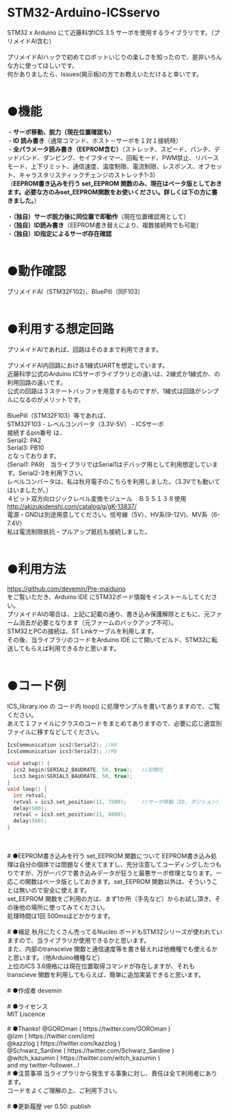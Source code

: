 # STM32-Arduino-ICSservo
STM32 x Arduino にて近藤科学ICS 3.5 サーボを使用するライブラリです。（プリメイドAI含む）
<br>
<br>プリメイドAIハックで初めてロボットいじりの楽しさを知ったので、是非いろんな方に使ってほしいです。
<br>何かありましたら、Issues(掲示板)の方でお教えいただけると幸いです。
<br>
<br>
# ●機能
・<b>サーボ移動、脱力（現在位置確認も）</b>
<br>・<b>ID 読み書き</b>（通常コマンド、ホスト－サーボを１対１接続時）
<br>・<b>全パラメータ読み書き（EEPROM含む）</b>（ストレッチ、スピード、パンチ、デッドバンド、ダンピング、セイフタイマー、回転モード、PWM禁止、リバースモード、上下リミット、通信速度、温度制限、電流制限、レスポンス、オフセット、キャラスタリスティックチェンジのストレッチ1-3）</b>
<br>（<b>EEPROM書き込みを行う set_EEPROM 関数のみ、現在はベータ版としておきます。必要な方のみset_EEPROM関数をお使いください。詳しくは下の方に書きました。</b>）
<br>
<br>・<b>（独自）サーボ脱力後に同位置で即動作</b>（現在位置確認用として）
<br>・<b>（独自）ID読み書き</b>（EEPROM書き替えにより、複数接続時でも可能）
<br>・<b>（独自）ID指定によるサーボ存在確認</b>
<br>
<br>
# ●動作確認
プリメイドAI（STM32F102）、BluePill（同F103）
<br>
<br>
# ●利用する想定回路
プリメイドAIであれば、回路はそのままで利用できます。
<br>
<br>プリメイドAI内回路における1線式UARTを想定しています。
<br>近藤科学公式のArduino ICSサーボライブラリとの違いは、2線式か1線式か、の利用回路の違いです。
<br>公式の回路は３ステートバッファを用意するものですが、1線式は回路がシンプルになるのがメリットです。
<br>
<br>BluePill（STM32F103）等であれば、
<br>STM32F103 - レベルコンバータ（3.3V-5V） - ICSサーボ
<br>接続するpin番号 は、
<br>Serial2: PA2
<br>Serial3: PB10
<br>となっております。
<br>(Serial1: PA9)　当ライブラリではSerial1はデバッグ用として利用想定しています。Serial2-3を利用下さい。
<br>レベルコンバータは、私は秋月電子のこちらを利用しました。（3.3Vでも動いてはいましたが。）
<br>４ビット双方向ロジックレベル変換モジュール　ＢＳＳ１３８使用
<br>http://akizukidenshi.com/catalog/g/gK-13837/
<br>電源・GNDは別途用意してください。信号線（5V）、HV系(9-12V)、MV系（6-7.4V）
<br>私は電流制限抵抗・プルアップ抵抗も接続しました。
<br>
<br>
# ●利用方法
https://github.com/devemin/Pre-maiduino
<br>をご覧いただき、Arduino IDE にSTM32ボード情報をインストールしてください。
<br>プリメイドAIの場合は、上記に記載の通り、書き込み保護解除とともに、元ファーム消去が必要となります（元ファームのバックアップ不可）。
<br>STM32とPCの接続は、ST Linkケーブルを利用します。
<br>その後、当ライブラリのコードをArduino IDE にて開いてビルド、STM32に転送してもらえば利用できるかと思います。
<br>
<br>
# ●コード例
ICS_library.ino の コード内 loop() に処理サンプルを書いてありますので、ご覧ください。
<br>あえて１ファイルにクラスのコードをまとめてありますので、必要に応じ適宜別ファイルに移すなどしてください。
  
```cpp
IcsCommunication ics2(Serial2); //HV
IcsCommunication ics3(Serial3); //MV

void setup() {
  ics2.begin(SERIAL2_BAUDRATE, 50, true);   //初期化
  ics3.begin(SERIAL3_BAUDRATE, 50, true);
}
void loop() {
  int retval;
  retval = ics3.set_position(11, 7500);     //サーボ移動（ID, ポジション）
  delay(500);
  retval = ics3.set_position(11, 8000);
  delay(500);
} 
```


<br>
<br>
# ●EEPROM書き込みを行う set_EEPROM 関数について
EEPROM書き込み処理は自分の個体では問題なく使えてますし、充分注意してコーディングしたつもりですが、万が一バグで書き込みデータが狂うと最悪サーボ修理となります。一応この関数はベータ版としておきます。set_EEPROM 関数以外は、そういうことは無いので安全に使えます。
<br>set_EEPROM 関数をご利用の方は、まず1か所（手先など）からお試し頂き、その後他の場所に使ってみてください。
<br>処理時間は1回 500msほどかかります。
<br>
<br>
# ●補足
秋月にたくさん売ってるNucleo ボードもSTM32シリーズが使われていますので、当ライブラリが使用できるかと思います。
<br>また、内部のtransceive 関数と通信速度等を書き替えれば他機種でも使えるかと思います。（他Arduino機種など）
<br>上位のICS 3.6規格には現在位置取得コマンドが存在しますが、それもtranscieve 関数を利用してもらえば、簡単に追加実装できると思います。
<br>
<br>
# ●作成者
devemin
<br>
<br>
# ●ライセンス
<br>MIT Liscence
<br>
<br>
# ●Thanks!
@GOROman         ( https://twitter.com/GOROman )
<br>@izm             ( https://twitter.com/izm)
<br>@kazzlog         ( https://twitter.com/kazzlog )
<br>@Schwarz_Sardine ( https://twitter.com/Schwarz_Sardine )
<br>@witch_kazumin   ( https://twitter.com/witch_kazumin )
<br>and my twitter-follower...!
<br>
# ●注意事項
当ライブラリから発生する事象に対し、責任は全て利用者にあります。
<br>コードをよくご理解の上、ご利用下さい。
<br>
<br>
# ●更新履歴
ver 0.50:  publish
<br>
